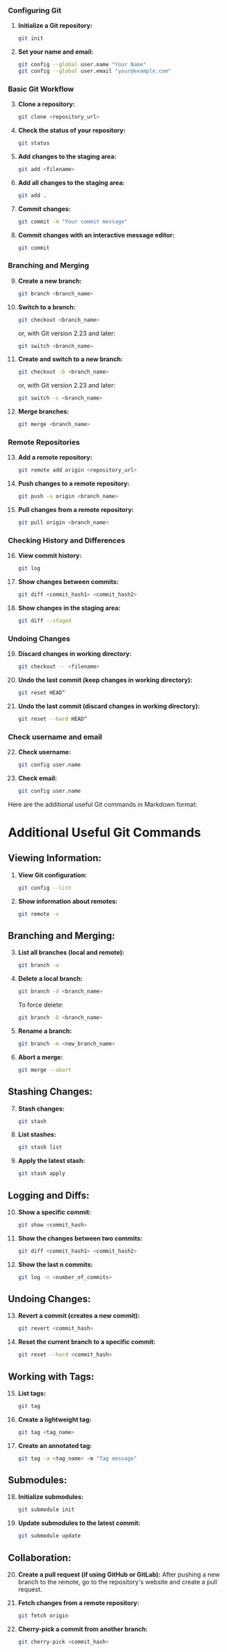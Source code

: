 ### Configuring Git
1. **Initialize a Git repository:**
   ```bash
   git init
   ```

2. **Set your name and email:**
   ```bash
   git config --global user.name "Your Name"
   git config --global user.email "your@example.com"
   ```

### Basic Git Workflow
3. **Clone a repository:**
   ```bash
   git clone <repository_url>
   ```

4. **Check the status of your repository:**
   ```bash
   git status
   ```

5. **Add changes to the staging area:**
   ```bash
   git add <filename>
   ```

6. **Add all changes to the staging area:**
   ```bash
   git add .
   ```

7. **Commit changes:**
   ```bash
   git commit -m "Your commit message"
   ```

8. **Commit changes with an interactive message editor:**
   ```bash
   git commit
   ```

### Branching and Merging
9. **Create a new branch:**
   ```bash
   git branch <branch_name>
   ```

10. **Switch to a branch:**
    ```bash
    git checkout <branch_name>
    ```

    or, with Git version 2.23 and later:
    ```bash
    git switch <branch_name>
    ```

11. **Create and switch to a new branch:**
    ```bash
    git checkout -b <branch_name>
    ```

    or, with Git version 2.23 and later:
    ```bash
    git switch -c <branch_name>
    ```

12. **Merge branches:**
    ```bash
    git merge <branch_name>
    ```

### Remote Repositories
13. **Add a remote repository:**
    ```bash
    git remote add origin <repository_url>
    ```

14. **Push changes to a remote repository:**
    ```bash
    git push -u origin <branch_name>
    ```

15. **Pull changes from a remote repository:**
    ```bash
    git pull origin <branch_name>
    ```

### Checking History and Differences
16. **View commit history:**
    ```bash
    git log
    ```

17. **Show changes between commits:**
    ```bash
    git diff <commit_hash1> <commit_hash2>
    ```

18. **Show changes in the staging area:**
    ```bash
    git diff --staged
    ```

### Undoing Changes
19. **Discard changes in working directory:**
    ```bash
    git checkout -- <filename>
    ```

20. **Undo the last commit (keep changes in working directory):**
    ```bash
    git reset HEAD^
    ```

21. **Undo the last commit (discard changes in working directory):**
    ```bash
    git reset --hard HEAD^
    ```

### Check username and email
22. **Check username:**
    ```bash
    git config user.name
    ```

23. **Check email:**
    ```bash
    git config user.name
    ```


Here are the additional useful Git commands in Markdown format:


# Additional Useful Git Commands

## Viewing Information:

1. **View Git configuration:**
   ```bash
   git config --list
   ```

2. **Show information about remotes:**
   ```bash
   git remote -v
   ```

## Branching and Merging:

3. **List all branches (local and remote):**
   ```bash
   git branch -a
   ```

4. **Delete a local branch:**
   ```bash
   git branch -d <branch_name>
   ```
   To force delete:
   ```bash
   git branch -D <branch_name>
   ```

5. **Rename a branch:**
   ```bash
   git branch -m <new_branch_name>
   ```

6. **Abort a merge:**
   ```bash
   git merge --abort
   ```

## Stashing Changes:

7. **Stash changes:**
   ```bash
   git stash
   ```

8. **List stashes:**
   ```bash
   git stash list
   ```

9. **Apply the latest stash:**
   ```bash
   git stash apply
   ```

## Logging and Diffs:

10. **Show a specific commit:**
    ```bash
    git show <commit_hash>
    ```

11. **Show the changes between two commits:**
    ```bash
    git diff <commit_hash1> <commit_hash2>
    ```

12. **Show the last n commits:**
    ```bash
    git log -n <number_of_commits>
    ```

## Undoing Changes:

13. **Revert a commit (creates a new commit):**
    ```bash
    git revert <commit_hash>
    ```

14. **Reset the current branch to a specific commit:**
    ```bash
    git reset --hard <commit_hash>
    ```

## Working with Tags:

15. **List tags:**
    ```bash
    git tag
    ```

16. **Create a lightweight tag:**
    ```bash
    git tag <tag_name>
    ```

17. **Create an annotated tag:**
    ```bash
    git tag -a <tag_name> -m "Tag message"
    ```

## Submodules:

18. **Initialize submodules:**
    ```bash
    git submodule init
    ```

19. **Update submodules to the latest commit:**
    ```bash
    git submodule update
    ```

## Collaboration:

20. **Create a pull request (if using GitHub or GitLab):**
    After pushing a new branch to the remote, go to the repository's website and create a pull request.

21. **Fetch changes from a remote repository:**
    ```bash
    git fetch origin
    ```

22. **Cherry-pick a commit from another branch:**
    ```bash
    git cherry-pick <commit_hash>
    ```

